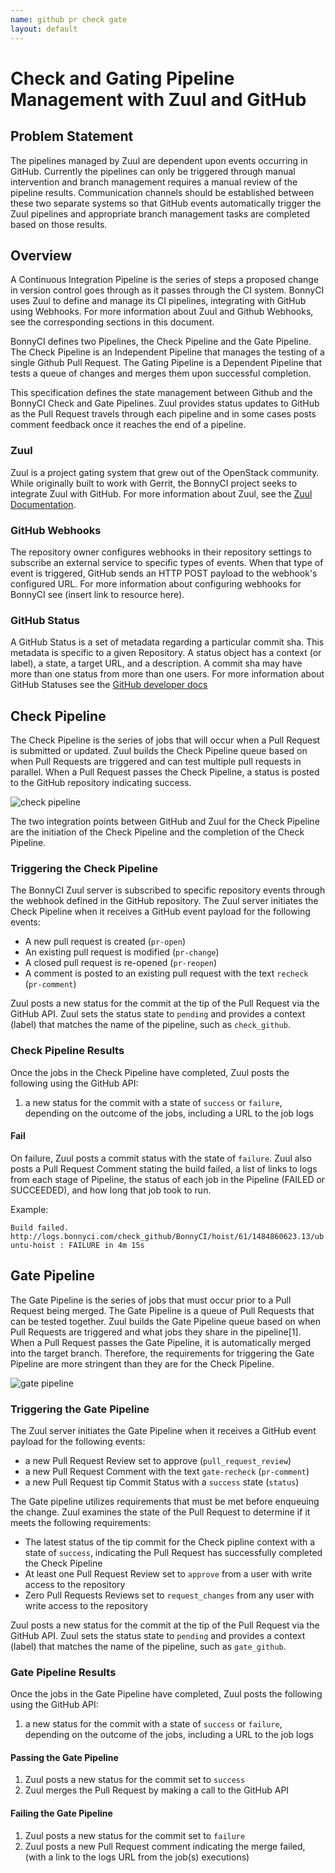 ```yaml
---
name: github pr check gate
layout: default
---
```


# Check and Gating Pipeline Management with Zuul and GitHub

## Problem Statement

The pipelines managed by Zuul are dependent upon events occurring in GitHub. Currently the pipelines can only be triggered through manual intervention and branch management requires a manual review of the pipeline results. Communication channels should be established between these two separate systems so that GitHub events automatically trigger the Zuul pipelines and appropriate branch management tasks are completed based on those results.

## Overview

A Continuous Integration Pipeline is the series of steps a proposed change in version control goes through as it passes through the CI system. BonnyCI uses Zuul to define and manage its CI pipelines, integrating with GitHub using Webhooks. For more information about Zuul and Github Webhooks, see the corresponding sections in this document.

BonnyCI defines two Pipelines, the Check Pipeline and the Gate Pipeline. The Check Pipeline is an Independent Pipeline that manages the testing of a single Github Pull Request. The Gating Pipeline is a Dependent Pipeline that tests a queue of changes and merges them upon successful completion.

This specification defines the state management between Github and the BonnyCI Check and Gate Pipelines. Zuul provides status updates to GitHub as the Pull Request travels through each pipeline and in some cases posts comment feedback once it reaches the end of a pipeline.

### Zuul

Zuul is a project gating system that grew out of the OpenStack community. While originally built to work with Gerrit, the BonnyCI project seeks to integrate Zuul with GitHub. For more information about Zuul, see the [Zuul Documentation](http://docs.openstack.org/infra/zuul/).

### GitHub Webhooks

The repository owner configures webhooks in their repository settings to subscribe an external service to specific types of events. When that type of event is triggered, GitHub sends an HTTP POST payload to the webhook's configured URL. For more information about configuring webhooks for BonnyCI see (insert link to resource here).

### GitHub Status

A GitHub Status is a set of metadata regarding a particular commit sha. This metadata is specific to a given Repository. A status object has a context (or label), a state, a target URL, and a description. A commit sha may have more than one status from more than one users. For more information about GitHub Statuses see the [GitHub developer docs](https://developer.github.com/v3/repos/statuses/)

## Check Pipeline

The Check Pipeline is the series of jobs that will occur when a Pull Request is submitted or updated. Zuul builds the Check Pipeline queue based on when Pull Requests are triggered and can test multiple pull requests in parallel. When a Pull Request passes the Check Pipeline, a status is posted to the GitHub repository indicating success.

![check pipeline](github_check_pipeline.png)

The two integration points between GitHub and Zuul for the Check Pipeline are the initiation of the Check Pipeline and the completion of the Check Pipeline.

### Triggering the Check Pipeline

The BonnyCI Zuul server is subscribed to specific repository events through the webhook defined in the GitHub repository. The Zuul server initiates the Check Pipeline when it receives a GitHub event payload for the following events:

* A new pull request is created (`pr-open`)
* An existing pull request is modified (`pr-change`)
* A closed pull request is re-opened (`pr-reopen`)
* A comment is posted to an existing pull request with the text `recheck` (`pr-comment`)

Zuul posts a new status for the commit at the tip of the Pull Request via the GitHub API. Zuul sets the status state to `pending` and provides a context (label) that matches the name of the pipeline, such as `check_github`.

### Check Pipeline Results

Once the jobs in the Check Pipeline have completed, Zuul posts the following using the GitHub API:

1. a new status for the commit with a state of `success` or `failure`, depending on the outcome of the jobs, including a URL to the job logs

#### Fail

On failure, Zuul posts a commit status with the state of `failure`. Zuul also posts a Pull Request Comment stating the build failed, a list of links to logs from each stage of Pipeline, the status of each job in the Pipeline (FAILED or SUCCEEDED), and how long that job took to run.

Example:

`Build failed.`
`http://logs.bonnyci.com/check_github/BonnyCI/hoist/61/1484860623.13/ubuntu-hoist : FAILURE in 4m 15s`

## Gate Pipeline

The Gate Pipeline is the series of jobs that must occur prior to a Pull Request being merged. The Gate Pipeline is a queue of Pull Requests that can be tested together. Zuul builds the Gate Pipeline queue based on when Pull Requests are triggered and what jobs they share in the pipeline[1]. When a Pull Request passes the Gate Pipeline, it is automatically merged into the target branch. Therefore, the requirements for triggering the Gate Pipeline are more stringent than they are for the Check Pipeline.

![gate pipeline](github_gate_pipeline.png)

### Triggering the Gate Pipeline

The Zuul server initiates the Gate Pipeline when it receives a GitHub event payload for the following events:

* a new Pull Request Review set to approve (`pull_request_review`)
* a new Pull Request Comment with the text `gate-recheck` (`pr-comment`)
* a new Pull Request tip Commit Status with a `success` state (`status`)

The Gate pipeline utilizes requirements that must be met before enqueuing the change. Zuul examines the state of the Pull Request to determine if it meets the following requirements:

* The latest status of the tip commit for the Check pipline context with a state of `success`, indicating the Pull Request has successfully completed the Check Pipeline
* At least one Pull Request Review set to `approve` from a user with write access to the repository
* Zero Pull Requests Reviews set to `request_changes` from any user with write access to the repository

Zuul posts a new status for the commit at the tip of the Pull Request via the GitHub API. Zuul sets the status state to `pending` and provides a context (label) that matches the name of the pipeline, such as `gate_github`.

### Gate Pipeline Results

Once the jobs in the Gate Pipeline have completed, Zuul posts the following using the GitHub API:

1. a new status for the commit with a state of `success` or `failure`, depending on the outcome of the jobs, including a URL to the job logs

#### Passing the Gate Pipeline

1. Zuul posts a new status for the commit set to `success`
2. Zuul merges the Pull Request by making a call to the GitHub API

#### Failing the Gate Pipeline

1. Zuul posts a new status for the commit set to `failure`
2. Zuul posts a new Pull Request comment indicating the merge failed, (with a link to the logs URL from the job(s) executions)
